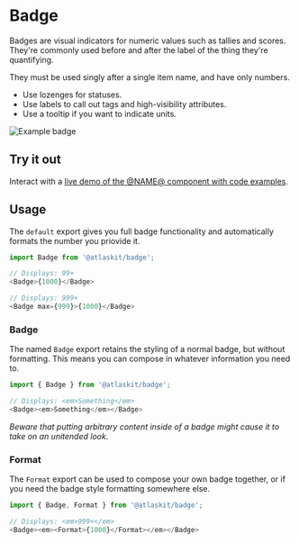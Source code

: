 # Badge

Badges are visual indicators for numeric values such as tallies and scores.
They're commonly used before and after the label of the thing they're
quantifying.

They must be used singly after a single item name, and have only numbers.

* Use lozenges for statuses.
* Use labels to call out tags and high-visibility attributes.
* Use a tooltip if you want to indicate units.

![Example badge](//i.imgur.com/ZQHLeGg.png)

## Try it out

Interact with a [live demo of the @NAME@ component with code examples](https://aui-cdn.atlassian.com/atlaskit/stories/@NAME@/@VERSION@/).

## Usage

The `default` export gives you full badge functionality and automatically formats the number you priovide it.

```js
import Badge from '@atlaskit/badge';

// Displays: 99+
<Badge>{1000}</Badge>

// Displays: 999+
<Badge max={999}>{1000}</Badge>
```

### Badge

The named `Badge` export retains the styling of a normal badge, but without formatting. This means you can compose in whatever information you need to.

```js
import { Badge } from '@atlaskit/badge';

// Displays: <em>Something</em>
<Badge><em>Something</em></Badge>
```

_Beware that putting arbitrary content inside of a badge might cause it to take on an unitended look._

### Format

The `Format` export can be used to compose your own badge together, or if you need the badge  style formatting somewhere else.

```js
import { Badge, Format } from '@atlaskit/badge';

// Displays: <em>999+</em>
<Badge><em><Format>{1000}</Format></em></Badge>
```